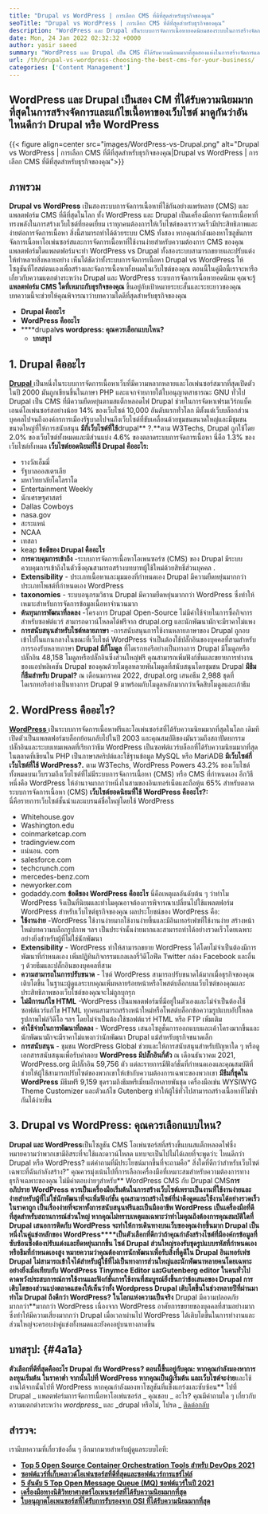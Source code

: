 ```yaml
---
title: "Drupal vs WordPress | การเลือก CMS ที่ดีที่สุดสำหรับธุรกิจของคุณ" 
seoTitle: "Drupal vs WordPress | การเลือก CMS ที่ดีที่สุดสำหรับธุรกิจของคุณ" 
description: "WordPress และ Drupal เป็นระบบการจัดการเนื้อหายอดนิยมสองระบบในการสร้างจัดการและแก้ไขเนื้อหา บล็อกนี้แสดงให้เห็นว่า CMS ใดดีที่สุดสำหรับธุรกิจของคุณ" 
date: Mon, 24 Jan 2022 02:32:32 +0000
author: yasir saeed
summary: "WordPress และ Drupal เป็น CMS ที่ได้รับความนิยมมากที่สุดสองแห่งในการสร้างจัดการและแก้ไขเนื้อหาของเว็บไซต์ มาดูกันว่าอันไหนดีกว่า Drupal หรือ WordPress?" 
url: /th/drupal-vs-wordpress-choosing-the-best-cms-for-your-business/
categories: ['Content Management']
---
```


## WordPress และ Drupal เป็นสอง CM ที่ได้รับความนิยมมากที่สุดในการสร้างจัดการและแก้ไขเนื้อหาของเว็บไซต์ มาดูกันว่าอันไหนดีกว่า Drupal หรือ WordPress

{{< figure align=center src="images/WordPress-vs-Drupal.png" alt="Drupal vs WordPress | การเลือก CMS ที่ดีที่สุดสำหรับธุรกิจของคุณ|Drupal vs WordPress | การเลือก CMS ที่ดีที่สุดสำหรับธุรกิจของคุณ">}}


## ภาพรวม
**Drupal vs WordPress** เป็นสองระบบการจัดการเนื้อหาที่ใช้กันอย่างแพร่หลาย (CMS) และแพลตฟอร์ม CMS ที่ดีที่สุดในโลก ทั้ง WordPress และ Drupal เป็นเครื่องมือการจัดการเนื้อหาที่ทรงพลังในการสร้างเว็บไซต์ที่ยอดเยี่ยม เราทุกคนต้องการให้เว็บไซต์ของเรารวดเร็วมีประสิทธิภาพและง่ายต่อการจัดการเนื้อหา สิ่งนี้สามารถทำได้ด้วยระบบ CMS ทั้งสอง หากคุณกำลังมองหาโซลูชันการจัดการเนื้อหาโอเพ่นซอร์สและการจัดการเนื้อหาที่ใช้งานง่ายสำหรับความต้องการ CMS ของคุณแพลตฟอร์มใดแพลตฟอร์มจะทำ WordPress vs Drupal ทั้งสองระบบสามารถขยายและปรับแต่งให้ทำหลายสิ่งหลายอย่าง
เห็นได้ชัดว่าทั้งระบบการจัดการเนื้อหา Drupal vs WordPress ให้โซลูชันที่โฮสต์ตนเองเพื่อสร้างและจัดการเนื้อหาทั้งหมดในเว็บไซต์ของคุณ ตอนนี้ในคู่มือนี้เราจะหารือเกี่ยวกับความแตกต่างระหว่าง Drupal และ WordPress ระบบการจัดการเนื้อหายอดนิยม คุณจะรู้ **แพลตฟอร์ม CMS ใดที่เหมาะกับธุรกิจของคุณ** ขึ้นอยู่กับเป้าหมายระยะสั้นและระยะยาวของคุณ บทความนี้จะช่วยให้คุณพิจารณาว่าบทความใดดีที่สุดสำหรับธุรกิจของคุณ
* **Drupal คืออะไร** 
* **WordPress คืออะไร** 
* ****drupal**vs wordpress: คุณควรเลือกแบบไหน?** 
  * **บทสรุป** 

## **1. Drupal คืออะไร** 
[ **Drupal** ][1] เป็นหนึ่งในระบบการจัดการเนื้อหาเว็บที่มีความหลากหลายและโอเพ่นซอร์สมากที่สุดเปิดตัวในปี 2000 มันถูกเขียนขึ้นในภาษา PHP และแจกจ่ายภายใต้ใบอนุญาตสาธารณะ GNU ทั่วไป Drupal เป็น CMS ที่มีความยืดหยุ่นตามสแต็กหลอดไฟ
Drupal ช่วยในการจัดหาเฟรมเวิร์กแบ็คเอนด์โอเพ่นซอร์สอย่างน้อย 14% ของเว็บไซต์ 10,000 อันดับแรกทั่วโลก มีตั้งแต่เว็บบล็อกส่วนบุคคลไปจนถึงองค์กรการเมืองรัฐบาลไปจนถึงเว็บไซต์ที่ขับเคลื่อนด้วยชุมชนขนาดใหญ่และมีชุมชนขนาดใหญ่ที่ให้การสนับสนุน
**มีกี่เว็บไซต์ที่ใช้**drupal** ?.**ตาม W3Techs, Drupal ถูกใช้โดย 2.0% ของเว็บไซต์ทั้งหมดและมีส่วนแบ่ง 4.6% ของตลาดระบบการจัดการเนื้อหา นี่คือ 1.3% ของเว็บไซต์ทั้งหมด
**เว็บไซต์ยอดนิยมที่ใช้ Drupal คืออะไร:**  
  * รางวัลเอ็มมี่
  * รัฐบาลออสเตรเลีย
  * มหาวิทยาลัยโคโลราโด
  * Entertainment Weekly
  * นักเศรษฐศาสตร์
  * Dallas Cowboys
  * nasa.gov
  * สะระแหน่
  * NCAA
  * เทสลา
  * keap
**ข้อดีของ Drupal คืออะไร** [][2]
* **การควบคุมการเข้าถึง** -ระบบการจัดการเนื้อหาโอเพนซอร์ซ (CMS) ของ Drupal มีระบบควบคุมการเข้าถึงในตัวซึ่งคุณสามารถสร้างบทบาทผู้ใช้ใหม่ด้วยสิทธิ์ส่วนบุคคล .
* **Extensibility** - ประเภทเนื้อหาและมุมมองที่กำหนดเอง Drupal มีความยืดหยุ่นมากกว่าประเภทโพสต์ที่กำหนดเอง WordPress
* **taxonomies** - ระบบอนุกรมวิธาน Drupal มีความยืดหยุ่นมากกว่า WordPress ซึ่งทำให้เหมาะสำหรับการจัดการข้อมูลเนื้อหาจำนวนมาก
* **ต้นทุนการพัฒนาที่ลดลง** -โครงการ Drupal Open-Source ไม่มีค่าใช้จ่ายในการซื้อกิจการสำหรับซอฟต์แวร์ สามารถดาวน์โหลดได้ฟรีจาก drupal.org และนักพัฒนามักจะมีราคาไม่แพง
* **การสนับสนุนสำหรับไซต์หลายภาษา** -การสนับสนุนการใช้งานหลายภาษาของ Drupal ถูกอบเข้าไปในแกนกลางในขณะที่เว็บไซต์ WordPress จำเป็นต้องใช้ปลั๊กอินของบุคคลที่สามสำหรับการรองรับหลายภาษา
**Drupal มีกี่โมดูล** ที่ไดเรกทอรีอย่างเป็นทางการ Drupal มีโมดูลหรือปลั๊กอิน 48,158 โมดูลหรือปลั๊กอินซึ่งส่วนใหญ่ฟรี คุณสามารถเพิ่มฟังก์ชั่นและขยายการทำงานของแอปพลิเคชัน Drupal ของคุณด้วยโมดูลหลายพันโมดูลที่สนับสนุนโดยชุมชน Drupal
**มีธีมกี่ธีมสำหรับ Drupal?** ณ เดือนมกราคม 2022, drupal.org เสนอธีม 2,988 ชุดที่ไดเรกทอรีอย่างเป็นทางการ Drupal 9 มาพร้อมกับโมดูลหลักมากกว่าเจ็ดสิบโมดูลและเก้าธีม

## 2. WordPress คืออะไร?
[ **WordPress** ][3] เป็นระบบการจัดการเนื้อหาฟรีและโอเพ่นซอร์สที่ได้รับความนิยมมากที่สุดในโลก เดิมทีเปิดตัวเป็นแพลตฟอร์มบล็อกย้อนกลับไปในปี 2003 และคุณสมบัติของมันรวมถึงสถาปัตยกรรมปลั๊กอินและระบบเทมเพลตที่เรียกว่าธีม WordPress เป็นซอฟต์แวร์บล็อกที่ได้รับความนิยมมากที่สุดในตลาดที่เขียนใน PHP เป็นภาษาสคริปต์และใช้ฐานข้อมูล MySQL หรือ MariADB
**มีเว็บไซต์กี่เว็บไซต์ที่ใช้ WordPress?.** ตาม W3Techs, WordPress Powers 43.2% ของเว็บไซต์ทั้งหมดบนเว็บรวมถึงเว็บไซต์ที่ไม่มีระบบการจัดการเนื้อหา (CMS) หรือ CMS ที่กำหนดเอง อีกวิธีหนึ่งคือ WordPress ให้อำนาจมากกว่าหนึ่งในสามของอินเทอร์เน็ตและถือหุ้น 65% สำหรับตลาดระบบการจัดการเนื้อหา (CMS)
**เว็บไซต์ยอดนิยมที่ใช้ WordPress คืออะไร?:**  
นี่คือรายการเว็บไซต์ชั้นนำและแบรนด์ชื่อใหญ่โดยใช้ WordPress
  * Whitehouse.gov
  * Washington.edu
  * coinmarketcap.com
  * tradingview.com
  * แน่นอน. com
  * salesforce.com
  * techcrunch.com
  * mercedes-benz.com
  * newyorker.com
  * godaddy.com
**ข้อดีของ WordPress คืออะไร** [][4]
นี่คือเหตุผลอันดับต้น ๆ ว่าทำไม WordPress จึงเป็นที่นิยมและทำไมคุณอาจต้องการพิจารณาเปลี่ยนไปใช้แพลตฟอร์ม WordPress สำหรับเว็บไซต์ธุรกิจของคุณ ผลประโยชน์ของ WordPress คือ:
* **ใช้งานง่าย** -WordPress ใช้งานง่ายมากใช้งานง่ายขึ้นและมีอินเทอร์เฟซที่ใช้งานง่าย สร้างหน้าใหม่บทความบล็อกรูปภาพ ฯลฯ เป็นประจำนั้นง่ายมากและสามารถทำได้อย่างรวดเร็วโดยเฉพาะอย่างยิ่งสำหรับผู้ที่ไม่ใช่นักพัฒนา
* **Extensibility** - WordPress ทำให้สามารถขยาย WordPress ได้โดยไม่จำเป็นต้องมีการพัฒนาที่กำหนดเอง เพิ่มปฏิทินกิจกรรมแกลเลอรี่วิดีโอฟีด Twitter กล่อง Facebook และอื่น ๆ ด้วยธีมและปลั๊กอินของบุคคลที่สาม
* **ความสามารถในการปรับขนาด** - ไซต์ WordPress สามารถปรับขนาดได้มากเมื่อธุรกิจของคุณเติบโตขึ้น ในฐานะผู้ดูแลระบบคุณเพิ่มหลายร้อยหน้าหรือโพสต์บล็อกบนเว็บไซต์ของคุณและประสิทธิภาพของเว็บไซต์ของคุณจะไม่ถูกบุกรุก
* **ไม่มีการแก้ไข HTML** -WordPress เป็นแพลตฟอร์มที่มีอยู่ในตัวเองและไม่จำเป็นต้องใช้ซอฟต์แวร์แก้ไข HTML ทุกคนสามารถสร้างหน้าใหม่หรือโพสต์บล็อกข้อความรูปแบบอัปโหลดรูปภาพไฟล์วิดีโอ ฯลฯ โดยไม่จำเป็นต้องใช้ซอฟต์แวร์ HTML หรือ FTP เพิ่มเติม
* **ค่าใช้จ่ายในการพัฒนาที่ลดลง** - WordPress เสนอโซลูชั่นการออกแบบและเค้าโครงมากขึ้นและนักพัฒนามักจะมีราคาไม่แพงกว่านักพัฒนา Drupal แม้สำหรับธุรกิจขนาดเล็ก
* **การสนับสนุน** - ชุมชน WordPress Global ช่วยและให้การสนับสนุนสำหรับปัญหาใด ๆ หรือดูเอกสารสนับสนุนเพื่อรับคำตอบ [][5]
**WordPress มีปลั๊กอินกี่ตัว** ณ เดือนธันวาคม 2021, WordPress.org มีปลั๊กอิน 59,756 ตัว แต่ละรายการมีฟังก์ชั่นที่กำหนดเองและคุณสมบัติที่ช่วยให้ผู้ใช้สามารถปรับไซต์ของพวกเขาให้เข้ากับความต้องการเฉพาะของพวกเขา
**มีธีมกี่ชุดใน WordPress** มีธีมฟรี 9,159 ชุดรวมถึงธีมพรีเมี่ยมอีกหลายพันชุด เครื่องมือเช่น WYSIWYG Theme Customizer และตัวแก้ไข Gutenberg ทำให้ผู้ใช้ทั่วไปสามารถสร้างเนื้อหาที่ไม่ซ้ำกันได้ง่ายขึ้น

## 3. Drupal vs WordPress: คุณควรเลือกแบบไหน?
**Drupal และ WordPress**เป็นโซลูชัน CMS โอเพ่นซอร์สที่สร้างขึ้นบนสแต็กหลอดไฟซึ่งหมายความว่าพวกเขามีอิสระที่จะใช้และดาวน์โหลด แทบจะเป็นไปไม่ได้เลยที่จะพูดว่า: ไหนดีกว่า Drupal หรือ WordPress? แต่คำถามที่มีประโยชน์มากขึ้นที่จะถามคือ“ สิ่งใดที่ดีกว่าสำหรับเว็บไซต์เฉพาะที่ฉันกำลังสร้าง?” คุณควรมุ่งเน้นไปที่การเลือกเครื่องมือที่เหมาะสมสำหรับความต้องการทางธุรกิจเฉพาะของคุณ ไม่มีคำตอบง่ายๆสำหรับ** WordPress CMS กับ Drupal CMS**การอภิปราย
**WordPress** ควรเป็นเครื่องมือเริ่มต้นในการสร้างเว็บไซต์เพราะเป็นงานที่ใช้งานง่ายและง่ายสำหรับผู้ที่ไม่ใช่นักพัฒนาที่จะเพิ่มฟังก์ชั่น คุณสามารถสร้างไซต์ที่น่าดึงดูดและใช้งานได้อย่างรวดเร็วในราคาถูก เป็นเรื่องง่ายที่จะหาทั้งการสนับสนุนฟรีและเป็นมืออาชีพ WordPress เป็นเครื่องมือที่ดีที่สุดสำหรับสถานการณ์ส่วนใหญ่ หากคุณไม่ทราบเหตุผลเฉพาะว่าทำไมคุณถึงต้องการคุณสมบัติใดที่ Drupal เสนอการติดกับ WordPress จะทำให้การเดินทางบนเว็บของคุณง่ายขึ้นมาก
**Drupal **เป็นหนึ่งในคู่แข่งหลักของ WordPress****เป็นตัวเลือกที่ดีกว่าถ้าคุณกำลังสร้างไซต์ที่มีองค์กรข้อมูลที่ซับซ้อนซึ่งต้องปรับแต่งและยืดหยุ่นมากขึ้น ไซต์ Drupal ส่วนใหญ่รองรับชุดรูปแบบรหัสที่กำหนดเองหรือธีมที่กำหนดเองสูง หมายความว่าคุณต้องการนักพัฒนาเพื่อรับสิ่งที่ดูดีใน Drupal อินเทอร์เฟซ Drupal ไม่สามารถเข้าใจได้สำหรับผู้ใช้ที่ไม่เป็นทางการส่วนใหญ่และนักพัฒนาหลายคนโดยเฉพาะอย่างยิ่งเมื่อเทียบกับ WordPress **Tinymce** Editor และ**Gutenberg** editor ในคนทั่วไปคาดหวังประสบการณ์การใช้งานและฟังก์ชั่นการใช้งานที่สมบูรณ์ยิ่งขึ้นกว่าข้อเสนอของ Drupal
**การเติบโตของส่วนแบ่งตลาด**แสดงให้เห็นว่าทั้ง Wordpress Drupal เติบโตขึ้นในช่วงหลายปีที่ผ่านมา ทำไม Drupal ถึงดีกว่า WordPress? ในโลกแห่งความเป็นจริง** Drupal มีความปลอดภัยมากกว่า**มากกว่า WordPress เนื่องจาก WordPress อาศัยการขยายของบุคคลที่สามอย่างมากซึ่งทำให้มีความเสี่ยงมากกว่า Drupal เมื่อเวลาผ่านไป WordPress ได้เติบโตขึ้นในการทำงานและส่วนใหญ่จะครอบงำคู่แข่งทั้งหมดและยังคงอยู่บนทางลาดขึ้น

## บทสรุป: {#4a1a}

**ตัวเลือกที่ดีที่สุดคืออะไร **Drupal** กับ WordPress? **ตอนนี้ขึ้นอยู่กับคุณ: หากคุณกำลังมองหาการลงทุนเริ่มต้น** ในราคาต่ำ **จากนั้นไปที่ WordPress หากคุณเป็นผู้เริ่มต้น** และเว็บไซต์จะง่าย**และใช้งานได้จากนั้นไปที่ WordPress หากคุณกำลังมองหาโซลูชันที่แข็งแกร่งและซับซ้อน** ไปที่ Drupal
_ แพลตฟอร์มการจัดการเนื้อหาโอเพ่นซอร์ส _ คุณชอบ _ อะไร? คุณมีคำถามใด ๆ เกี่ยวกับความแตกต่างระหว่าง _wordpress__ และ _drupal หรือไม่, โปรด _ [ติดต่อกลับ][6]

## สำรวจ:
เรามีบทความที่เกี่ยวข้องอื่น ๆ อีกมากมายสำหรับผู้ดูแลระบบไอที:
* **[Top 5 Open Source Container Orchestration Tools สำหรับ DevOps 2021][7]** 
* **[ซอฟต์แวร์ที่เก็บคลาวด์โอเพ่นซอร์สที่ดีที่สุดและซอฟต์แวร์การแชร์ไฟล์][8]** 
* **[5 อันดับ 5 Top Open Message Queue (MQ) ซอฟต์แวร์ในปี 2021][9]** 
* **[เครื่องมือทางนิติวิทยาศาสตร์โอเพนซอร์สที่ได้รับความนิยมมากที่สุด][10]** 
* **[ใบอนุญาตโอเพนซอร์สที่ได้รับการรับรองจาก OSI ที่ได้รับความนิยมมากที่สุด][11]** 



[1]: https://www.drupal.org/
[2]: https://kinsta.com/blog/wordpress-vs-drupal/#drupal-advantages
[3]: https://wordpress.org/
[4]: https://kinsta.com/blog/wordpress-vs-drupal/#wordpress-advantages
[5]: https://kinsta.com/blog/wordpress-vs-drupal/#how-many-plugins-and-themes-does-wordpress-have
[6]: mailto:yasir.saeed@aspose.com
[7]: https://blog.containerize.com/devops/top-5-open-source-container-orchestration-tools-for-devops-in-2021/
[8]: https://products.containerize.com/backup-and-sync/
[9]: https://blog.containerize.com/message-queue-software/top-5-open-source-message-queue-software-in-2021/
[10]: https://blog.containerize.com/digital-forensic-tools/top-5-open-source-digital-forensic-tools-in-2021/
[11]: https://blog.containerize.com/licenses-standards/top-5-most-popular-osi-approved-open-source-licenses-of-2021/
